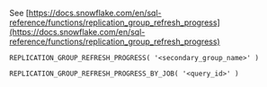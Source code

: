 See [https://docs.snowflake.com/en/sql-reference/functions/replication_group_refresh_progress](https://docs.snowflake.com/en/sql-reference/functions/replication_group_refresh_progress)
```
REPLICATION_GROUP_REFRESH_PROGRESS( '<secondary_group_name>' )

REPLICATION_GROUP_REFRESH_PROGRESS_BY_JOB( '<query_id>' )
```
